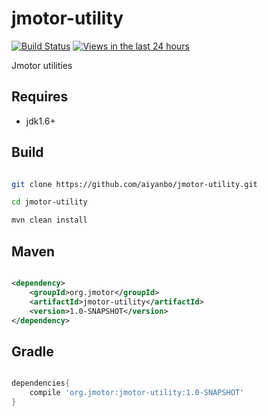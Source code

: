 jmotor-utility
==============

[![Build Status](https://travis-ci.org/aiyanbo/jmotor-utility.png?branch=master)](https://travis-ci.org/aiyanbo/jmotor-utility)
[![Views in the last 24 hours](https://sourcegraph.com/api/repos/github.com/aiyanbo/jmotor-utility/counters/views-24h.png)](https://sourcegraph.com/github.com/aiyanbo/jmotor-utility)

Jmotor utilities

Requires
--------

- jdk1.6+

Build
------

```sh

git clone https://github.com/aiyanbo/jmotor-utility.git

cd jmotor-utility

mvn clean install

```

Maven
------

```xml

<dependency>
    <groupId>org.jmotor</groupId>
    <artifactId>jmotor-utility</artifactId>
    <version>1.0-SNAPSHOT</version>
</dependency>

```

Gradle
------

```groovy

dependencies{
    compile 'org.jmotor:jmotor-utility:1.0-SNAPSHOT'
}

```
